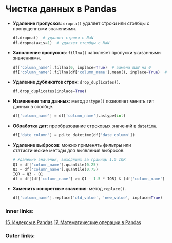   

# Чистка данных в Pandas

- **Удаление пропусков**: `dropna()` удаляет строки или столбцы с пропущенными значениями.
  ```python
  df.dropna()  # удаляет строки с NaN
  df.dropna(axis=1)  # удаляет столбцы с NaN
  ```

- **Заполнение пропусков**: `fillna()` заполняет пропуски указанными значениями.
  ```python
  df['column_name'].fillna(0, inplace=True)  # замена NaN на 0
  df['column_name'].fillna(df['column_name'].mean(), inplace=True)  # замена на среднее значение столбца
  ```

- **Удаление дубликатов строк**: `drop_duplicates()`.
  ```python
  df.drop_duplicates(inplace=True)
  ```

- **Изменение типа данных**: метод `astype()` позволяет менять тип данных в столбце.
  ```python
  df['column_name'] = df['column_name'].astype(int)
  ```

- **Обработка дат**: преобразование строковых значений в `datetime`.
  ```python
  df['date_column'] = pd.to_datetime(df['date_column'])
  ```

- **Удаление выбросов**: можно применять фильтры или статистические методы для выявления выбросов.
  ```python
  # Удаление значений, выходящих за границы 1.5 IQR
  Q1 = df['column_name'].quantile(0.25)
  Q3 = df['column_name'].quantile(0.75)
  IQR = Q3 - Q1
  df = df[(df['column_name'] >= Q1 - 1.5 * IQR) & (df['column_name'] <= Q3 + 1.5 * IQR)]
  ```

- **Заменить конкретные значения**: метод `replace()`.
  ```python
  df['column_name'].replace('old_value', 'new_value', inplace=True)
  ```

### Inner links:
[15. Индексы в Pandas](2.%20Theory/Big%20Data/15.%20Индексы%20в%20Pandas.md)
[17. Математические операции в Pandas](2.%20Theory/Big%20Data/17.%20Математические%20операции%20в%20Pandas.md)
### Outer links: